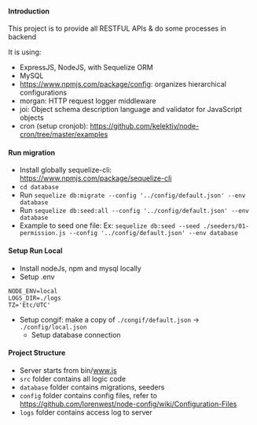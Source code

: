 #### Introduction
This project is to provide all RESTFUL APIs & do some processes in backend

It is using:
* ExpressJS, NodeJS, with Sequelize ORM
* MySQL
* https://www.npmjs.com/package/config: organizes hierarchical configurations
* morgan: HTTP request logger middleware
* joi: Object schema description language and validator for JavaScript objects
* cron (setup cronjob): https://github.com/kelektiv/node-cron/tree/master/examples

#### Run migration
* Install globally sequelize-cli: https://www.npmjs.com/package/sequelize-cli
* `cd database`
*  Run `sequelize db:migrate --config '../config/default.json' --env database`
*  Run `sequelize db:seed:all --config '../config/default.json' --env database`
*  Example to seed one file: Ex: `sequelize db:seed --seed ./seeders/01-permission.js --config '../config/default.json' --env database`

#### Setup Run Local
* Install nodeJs, npm and mysql locally
* Setup .env

```env
NODE_ENV=local
LOGS_DIR=./logs
TZ='Etc/UTC'
```

* Setup congif: make a copy of `./congif/default.json` -> `./config/local.json`
  * Setup database connection

#### Project Structure
* Server starts from bin/www.js
* `src` folder contains all logic code
* `database` folder contains migrations, seeders
* `config` folder contains config files, refer to https://github.com/lorenwest/node-config/wiki/Configuration-Files
* `logs` folder contains access log to server

